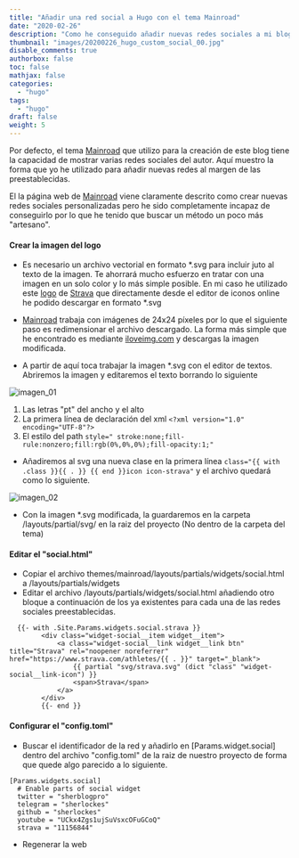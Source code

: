 ```yaml
---
title: "Añadir una red social a Hugo con el tema Mainroad"
date: "2020-02-26"
description: "Como he conseguido añadir nuevas redes sociales a mi blog creado con Hugo y el tema Mainroad."
thumbnail: "images/20200226_hugo_custom_social_00.jpg"
disable_comments: true
authorbox: false
toc: false
mathjax: false
categories:
  - "hugo"
tags:
  - "hugo"
draft: false
weight: 5
---
```

Por defecto, el tema [Mainroad] que utilizo para la creación de este blog tiene la capacidad de mostrar varias redes sociales del autor. Aquí muestro la forma que yo he utilizado para añadir nuevas redes al margen de las preestablecidas.
<!--more-->
El la página web de [Mainroad] viene claramente descrito como crear nuevas redes sociales personalizadas pero he sido completamente incapaz de conseguirlo por lo que he tenido que buscar un método un poco más "artesano".

#### Crear la imagen del logo ####
- Es necesario un archivo vectorial en formato *.svg para incluir juto al texto de la imagen. Te ahorrará mucho esfuerzo en tratar con una imagen en un solo color y lo más simple posible. En mi caso he utilizado este [logo] de [Strava] que directamente desde el editor de iconos online he podido descargar en formato *.svg

- [Mainroad] trabaja con imágenes de 24x24 píxeles por lo que el siguiente paso es redimensionar el archivo descargado. La forma más simple que he encontrado es mediante [iloveimg.com] y descargas la imagen modificada.

- A partir de aquí toca trabajar la imagen *.svg con el editor de textos. Abriremos la imagen y editaremos el texto borrando lo siguiente

![imagen_01]

1. Las letras "pt" del ancho y el alto 
2. La primera línea de declaración del xml `<?xml version="1.0" encoding="UTF-8"?>`
3. El estilo del path `style=" stroke:none;fill-rule:nonzero;fill:rgb(0%,0%,0%);fill-opacity:1;"`
	
- Añadiremos al svg una nueva clase en la primera línea `class="{{ with .class }}{{ . }} {{ end }}icon icon-strava"` y el archivo quedará como lo siguiente.

![imagen_02]

- Con la imagen *.svg modificada, la guardaremos en la carpeta /layouts/partial/svg/ en la raiz del proyecto (No dentro de la carpeta del tema)

#### Editar el "social.html" ####
- Copiar el archivo themes/mainroad/layouts/partials/widgets/social.html a /layouts/partials/widgets
- Editar el archivo /layouts/partials/widgets/social.html añadiendo otro bloque a continuación de los ya existentes para cada una de las redes sociales preestablecidas.

``` 
  {{- with .Site.Params.widgets.social.strava }}
		<div class="widget-social__item widget__item">
			<a class="widget-social__link widget__link btn" title="Strava" rel="noopener noreferrer" href="https://www.strava.com/athletes/{{ . }}" target="_blank">
				{{ partial "svg/strava.svg" (dict "class" "widget-social__link-icon") }}
				<span>Strava</span>
			</a>
		</div>
		{{- end }}
```

#### Configurar el "config.toml" ####
- Buscar el identificador de la red y añadirlo en [Params.widget.social] dentro del archivo "config.toml" de la raiz de nuestro proyecto de forma que quede algo parecido a lo siguiente.

```
[Params.widgets.social]
  # Enable parts of social widget
  twitter = "sherblogpro"
  telegram = "sherlockes"
  github = "sherlockes"
  youtube = "UCkx4Zgs1ujSuVsxcOFuGCoQ"
  strava = "11156844"
```

- Regenerar la web

[iloveimg.com]: https://www.iloveimg.com/resize-image
[logo]: https://www.iconfinder.com/editor/?id=4375352&hash=64879c7dfb1acae84ea80b286d2e9b0090c1c8a768376aca0b216d1e
[Mainroad]: https://themes.gohugo.io/mainroad/
[Strava]: https://www.strava.com/

[imagen_01]: /images/20200226_hugo_custom_social_01.jpg
[imagen_02]: /images/20200226_hugo_custom_social_02.jpg
